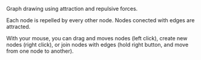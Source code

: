 Graph drawing using attraction and repulsive forces.

Each node is repelled by every other node. Nodes conected with edges are attracted.

With your mouse, you can drag and moves nodes (left click), create new nodes (right click), or join nodes with edges (hold right button, and move from one node to another).
